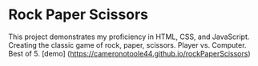 # Rock Paper Scissors
This project demonstrates my proficiency in HTML, CSS, and JavaScript. 
Creating the classic game of rock, paper, scissors. Player vs. Computer. Best of 5.
[demo] (https://cameronotoole44.github.io/rockPaperScissors)
